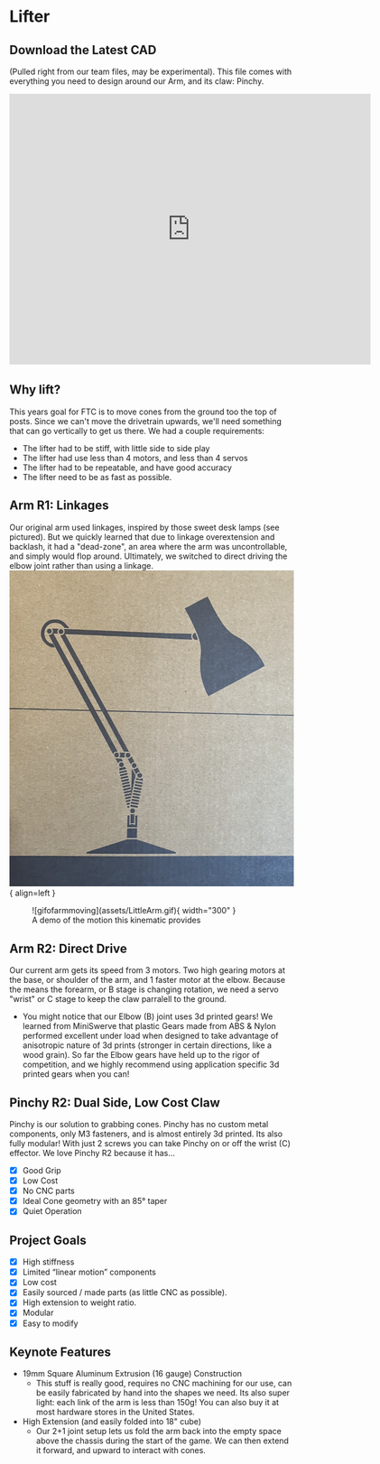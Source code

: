 <link rel="preconnect" href="https://rsms.me/">
<link rel="stylesheet" href="https://rsms.me/inter/inter.css">

# Lifter 

## Download the Latest CAD
(Pulled right from our team files, may be experimental). This file comes with everything you need to design around our Arm, and its claw: Pinchy. 
<iframe src="https://icloud11636.autodesk360.com/shares/public/SH35dfcQT936092f0e433ce4fa157145dd8c?mode=embed" width="640" height="480" allowfullscreen="true" webkitallowfullscreen="true" mozallowfullscreen="true"  frameborder="0"></iframe>

## Why lift? 
This years goal for FTC is to move cones from the ground too the top of posts. Since we can't move the drivetrain upwards, we'll need something that can go vertically to get us there. We had a couple requirements: 
- The lifter had to be stiff, with little side to side play
- The lifter had use less than 4 motors, and less than 4 servos
- The lifter had to be repeatable, and have good accuracy
- The lifter need to be as fast as possible. 

## Arm R1: Linkages
Our original arm used linkages, inspired by those sweet desk lamps (see pictured). But we quickly learned that due to linkage overextension and backlash, it had a "dead-zone", an area where the arm was uncontrollable, and simply would flop around. Ultimately, we switched to direct driving the elbow joint rather than using a linkage. 
![pictureoflamp](assets/Lampdiagram.png){ align=left }

<figure markdown>
  ![gifofarmmoving](assets/LittleArm.gif){ width="300" }
  <figcaption>A demo of the motion this kinematic provides</figcaption>
</figure>

## Arm R2: Direct Drive
Our current arm gets its speed from 3 motors. Two high gearing motors at the base, or shoulder of the arm, and 1 faster motor at the elbow. Because the means the forearm, or B stage is changing rotation, we need a servo "wrist" or C stage to keep the claw parralell to the ground. 
- You might notice that our Elbow (B) joint uses 3d printed gears! We learned from MiniSwerve that plastic Gears made from ABS & Nylon performed excellent under load when designed to take advantage of anisotropic nature of 3d prints (stronger in certain directions, like a wood grain). So far the Elbow gears have held up to the rigor of competition, and we highly recommend using application specific 3d printed gears when you can!

## Pinchy R2: Dual Side, Low Cost Claw
Pinchy is our solution to grabbing cones. Pinchy has no custom metal components, only M3 fasteners, and is almost entirely 3d printed. Its also fully modular! With just 2 screws you can take Pinchy on or off the wrist (C) effector. 
We love Pinchy R2 because it has...
- [x] Good Grip
- [x] Low Cost
- [x] No CNC parts
- [x] Ideal Cone geometry with an 85° taper
- [x] Quiet Operation

## Project Goals
- [x] High stiffness 
- [x] Limited “linear motion” components
- [x] Low cost 
- [x] Easily sourced / made parts (as little CNC as possible).
- [x] High extension to weight ratio.
- [x] Modular
- [x] Easy to modify

## Keynote Features
- 19mm Square Aluminum Extrusion (16 gauge) Construction
    - This stuff is really good, requires no CNC machining for our use, can be easily fabricated by hand into the shapes we need. Its also super light: each link of the arm is less than 150g! You can also buy it at most hardware stores in the United States. 
- High Extension (and easily folded into 18" cube)
    - Our 2+1 joint setup lets us fold the arm back into the empty space above the chassis during the start of the game. We can then extend it forward, and upward to interact with cones. 

